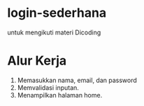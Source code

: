 # login-sederhana
untuk mengikuti materi Dicoding

# Alur Kerja
1. Memasukkan nama, email, dan password
2. Memvalidasi inputan.
3. Menampilkan halaman home.
